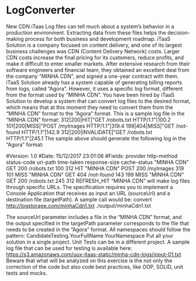 # LogConverter

New CDN iTaas
Log files can tell much about a system’s behavior in a production environment.
Extracting data from these files helps the decision-making process for both business
and development roadmap.
iTaaS Solution is a company focused on content delivery, and one of its largest business
challenges was CDN (Content Delivery Network) costs. Larger CDN costs increase the
final pricing for its customers, reduce profits, and make it difficult to enter smaller
markets.
After extensive research from their software engineers and financial team, they
obtained an excellent deal from the company “MINHA CDN”, and signed a one-year
contract with them.
iTaaS Solution already has a system capable of generating billing reports from logs,
called “Agora”. However, it uses a specific log format, different from the format used by
”MINHA CDN”.
You have been hired by iTaaS Solution to develop a system that can convert log files to
the desired format, which means that at this moment they need to convert them from
the “MINHA CDN” format to the “Agora” format.
This is a sample log file in the “MINHA CDN” format:
312|200|HIT|"GET /robots.txt HTTP/1.1"|100.2
101|200|MISS|"POST /myImages HTTP/1.1"|319.4
199|404|MISS|"GET /not-found HTTP/1.1"|142.9
312|200|INVALIDATE|"GET /robots.txt HTTP/1.1"|245.1
The sample above should generate the following log in the “Agora” format:

#Version: 1.0
#Date: 15/12/2017 23:01:06
#Fields: provider http-method status-code uri-path time-taken
response-size cache-status
"MINHA CDN" GET 200 /robots.txt 100 312 HIT
"MINHA CDN" POST 200 /myImages 319 101 MISS
"MINHA CDN" GET 404 /not-found 143 199 MISS
"MINHA CDN" GET 200 /robots.txt 245 312 REFRESH_HIT
“MINHA CDN” will make log files through specific URLs.
The specification requires you to implement a Console Application that receives as input
an URL (sourceUrl) and a destination file (targetPath). A sample call would be:
convert http://logstorage.com/minhaCdn1.txt ./output/minhaCdn1.txt

The sourceUrl parameter includes a file in the “MINHA CDN” format, and the output
specified in the targetPath parameter corresponds to the file that needs to be created in
the “Agora” format.
All namespaces should follow the pattern:
CandidateTesting.YourFullName.YourNamespace
Put all your solution in a single project. Unit Tests can be in a different project.
A sample log file that can be used for testing is available here:
https://s3.amazonaws.com/uux-itaas-static/minha-cdn-logs/input-01.txt
Beware that what will be analyzed on this exercise is the not only the correction of the
code but also code best practices, like OOP, SOLID, unit tests and mocks.
